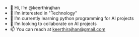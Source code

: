 - 👋 Hi, I’m @keerthirajhan
- 👀 I’m interested in "Technology"
- 🌱 I’m currently learning python programming for AI projects
- 💞️ I’m looking to collaborate on AI projects
- 📫 You can reach at keerthirajhan@gmail.com

<!---
keerthirajhan/keerthirajhan is a ✨ special ✨ repository because its `README.md` (this file) appears on your GitHub profile.
You can click the Preview link to take a look at your changes.
--->

